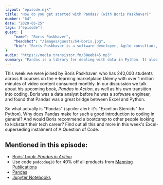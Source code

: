```yaml
---
layout: "episode.njk"
title: "How do you get started with Pandas? (with Boris Paskhaver)"
number: "64"
date: "2020-05-25"
tags: ["episode"]
guest: {
    "name": "Boris Paskhaver",
    "headshot": "/images/guests/64-boris.jpg",
    "bio": "Boris Paskhaver is a software developer, Agile consultant, online educator and author based in New York City"
}
audio: "https://media.transistor.fm/38eeb145.mp3"
summary: "Pandas is a library for dealing with data in Python. It also makes for a great introduction to coding in general"
---
```


This week we were joined by Boris Paskhaver, who has 240,000 students across 6 courses on the e-learning marketplace Udemy with over 1 million minutes of video content consumed monthly. In our discussion we talk about his upcoming book, *Pandas in Action*, as well as his own transition into coding. Boris was a data analyst before he was a software engineer, and found that Pandas was a great bridge between Excel and Python.

So what actually is "Pandas" (spoiler alert: it's "Excel on Steroids" for Python). Why does Pandas make for such a good introduction to coding in general? And would Boris recommend a bootcamp to other people looking to kickstart their tech career? Find out all this and more in this week's Excel-superseding instalment of A Question of Code.

## Mentioned in this episode:

* [Boris' book: *Pandas in Action*](https://www.manning.com/books/pandas-in-action?query=Boris%20Paskhaver)
* Use code `podcodeq20` for 40% off all products from [Manning Publications](https://www.manning.com)
* [Pandas](https://pandas.pydata.org/)
* [Jupyter Notebooks](https://jupyter.org/)

